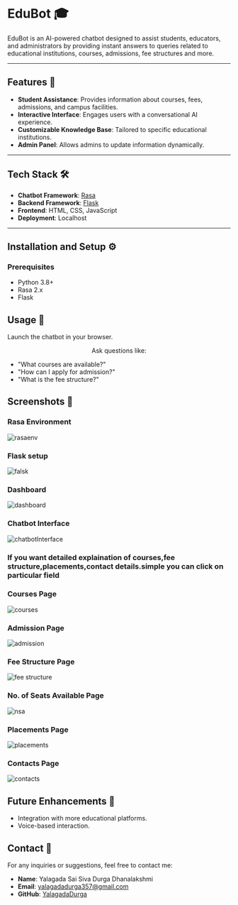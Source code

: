 # EduBot 🎓

EduBot is an AI-powered chatbot designed to assist students, educators, and administrators by providing instant answers to queries related to educational institutions, courses, admissions, fee structures and more.

---

## Features 🚀

- **Student Assistance**: Provides information about courses, fees, admissions, and campus facilities.
- **Interactive Interface**: Engages users with a conversational AI experience.
- **Customizable Knowledge Base**: Tailored to specific educational institutions.
- **Admin Panel**: Allows admins to update information dynamically.

---

## Tech Stack 🛠️

- **Chatbot Framework**: [Rasa](https://rasa.com/)
- **Backend Framework**: [Flask](https://flask.palletsprojects.com/)
- **Frontend**: HTML, CSS, JavaScript 
- **Deployment**: Localhost 

---

## Installation and Setup ⚙️

### Prerequisites
- Python 3.8+
- Rasa 2.x
- Flask

## Usage 💬

Launch the chatbot in your browser.

<p align="center">Ask questions like:</p>
<ul>
  <li>"What courses are available?"</li>
  <li>"How can I apply for admission?"</li>
  <li>"What is the fee structure?"</li>
</ul>


## Screenshots 📸

### Rasa Environment
![rasaenv](https://github.com/YalagadaDurga/EduBot/blob/main/Images/1.jpg.png)

### Flask setup
![falsk](https://github.com/YalagadaDurga/EduBot/blob/main/Images/2.jpg.png)

### Dashboard
![dashboard](https://github.com/YalagadaDurga/EduBot/blob/main/Images/3.jpg.png)

### Chatbot Interface
![chatbotInterface](https://github.com/YalagadaDurga/EduBot/blob/main/Images/4.jpg.png)

### If you want detailed explaination of courses,fee structure,placements,contact details.simple you can click on particular field

### Courses Page
![courses](https://github.com/YalagadaDurga/EduBot/blob/main/Images/Screenshot%202025-01-06%20225501.png)

### Admission Page
![admission](https://github.com/YalagadaDurga/EduBot/blob/main/Images/Screenshot%202025-01-06%20225526.png)

### Fee Structure Page
![fee structure](https://github.com/YalagadaDurga/EduBot/blob/main/Images/Screenshot%202025-01-06%20225550.png)

### No. of Seats Available Page
![nsa](https://github.com/YalagadaDurga/EduBot/blob/main/Images/Screenshot%202025-01-06%20225609.png)

### Placements Page
![placements](https://github.com/YalagadaDurga/EduBot/blob/main/Images/Screenshot%202025-01-06%20225941.png)

### Contacts Page
![contacts](https://github.com/YalagadaDurga/EduBot/blob/main/Images/Screenshot%202025-01-06%20230024.png)


## Future Enhancements 🔮
- Integration with more educational platforms.
- Voice-based interaction.

## Contact 📧
For any inquiries or suggestions, feel free to contact me:  
- **Name**: Yalagada Sai Siva Durga Dhanalakshmi  
- **Email**: [yalagadadurga357@gmail.com](mailto:yalagadadurga357@gmail.com)  
- **GitHub**: [YalagadaDurga](https://github.com/YalagadaDurga)









